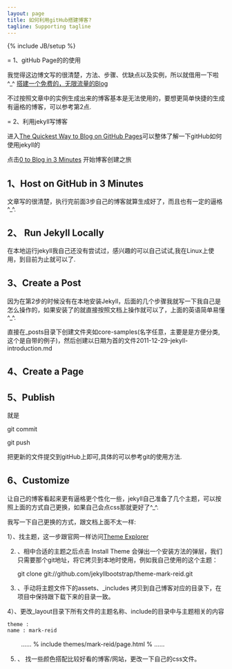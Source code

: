 ```yaml
---
layout: page
title: 如何利用gitHub搭建博客?
tagline: Supporting tagline
---
```

{% include JB/setup %}


= 1、gitHub Page的的使用

我觉得这边博文写的很清楚，方法、步骤、优缺点以及实例，所以就借用一下啦^_^
[搭建一个免费的，无限流量的Blog](http://www.ruanyifeng.com/blog/2012/08/blogging_with_jekyll.html)

不过按照文章中的实例生成出来的博客基本是无法使用的，要想更简单快捷的生成有逼格的博客，可以参考第2点.
 
= 2、利用jekyll写博客

进入[The Quickest Way to Blog on GitHub Pages](http://jekyllbootstrap.com/)可以整体了解一下gitHub如何使用jekyll的

点击[0 to Blog in 3 Minutes](http://jekyllbootstrap.com/usage/jekyll-quick-start.html) 开始博客创建之旅

## 1、Host on GitHub in 3 Minutes

文章写的很清楚，执行完前面3步自己的博客就算生成好了，而且也有一定的逼格^_^.

## 2、 Run Jekyll Locally

在本地运行jekyll我自己还没有尝试过，感兴趣的可以自己试试,我在Linux上使用，到目前为止就可以了.

## 3、Create a Post

因为在第2步的时候没有在本地安装Jekyll，后面的几个步骤我就写一下我自己是怎么操作的，如果安装了的就直接按照文档上操作就可以了，上面的英语简单易懂^_^.

直接在_posts目录下创建文件夹如core-samples(名字任意，主要是是方便分类,这个是自带的例子)，然后创建以日期为首的文件2011-12-29-jekyll-introduction.md

## 4、Create a Page


## 5、Publish

就是

git commit

git push 

把更新的文件提交到gitHub上即可,具体的可以参考git的使用方法.

## 6、Customize

让自己的博客看起来更有逼格更个性化一些，jekyll自己准备了几个主题，可以按照上面的方式自己更换，如果自己会点css那就更好了^_^.

我写一下自己更换的方式，跟文档上面不太一样:

1）、找主题，这一步跟官网一样访问[Theme Explorer](http://themes.jekyllbootstrap.com/)

2) 、相中合适的主题之后点击 Install Theme 会弹出一个安装方法的弹层，我们只需要那个git地址，将它拷贝到本地时使用，例如我自己使用的这个主题：

	git clone git://github.com/jekyllbootstrap/theme-mark-reid.git

3) 、手动将主题文件下的assets、_includes 拷贝到自己博客对应的目录下，在项目中保持跟下载下来的目录一致。

4）、更改_layout目录下所有文件的主题名称、include的目录中与主题相关的内容

	theme :
	name : mark-reid
　　	......
	% include themes/mark-reid/page.html %
	......
	
5) 、 找一些颜色搭配比较好看的博客/网站，更改一下自己的css文件。


